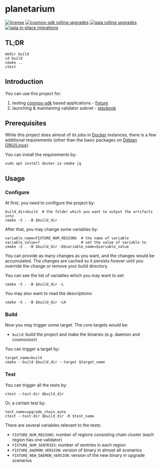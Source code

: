 # planetarium

[![license](https://img.shields.io/github/license/0Tech/planetarium)](https://github.com/0Tech/planetarium/blob/main/LICENSE)
[![cosmos-sdk rolling upgrades](https://github.com/0Tech/planetarium/actions/workflows/cosmos-sdk-rolling.yml/badge.svg?event=schedule)](https://github.com/0Tech/planetarium/actions/workflows/cosmos-sdk-rolling.yml)
[![gaia rolling upgrades](https://github.com/0Tech/planetarium/actions/workflows/gaia-rolling.yml/badge.svg?event=schedule)](https://github.com/0Tech/planetarium/actions/workflows/gaia-rolling.yml)
[![gaia in-place migrations](https://github.com/0Tech/planetarium/actions/workflows/gaia-in-place.yml/badge.svg?event=schedule)](https://github.com/0Tech/planetarium/actions/workflows/gaia-in-place.yml)

## TL;DR

``` shell
mkdir build
cd build
cmake ..
ctest
```

## Introduction

You can use this project for:

1. testing [cosmos-sdk](https://github.com/cosmos/cosmos-sdk) based
   applications - [fixture](./fixture/README.md)
2. launching & maintaining validator subnet - [playbook](./playbook/README.md)

## Prerequisites

While this project does almost of its jobs in [Docker](https://www.docker.com)
instances, there is a few additional requirements (other than the basic
packages on [Debian GNU/Linux](https://www.debian.org)).

You can install the requirements by:

``` shell
sudo apt install docker.io cmake jq
```

## Usage

### Configure

At first, you need to configure the project by:

``` shell
build_dir=build  # the folder which you want to output the artifacts into
cmake -S . -B $build_dir
```

After that, you may change some variables by:

``` shell
variable_name=FIXTURE_NUM_REGIONS  # the name of variable
variable_value=7                   # set the value of variable to
cmake -S . -B $build_dir -D$variable_name=$variable_value
```

You can provide as many changes as you want, and the changes would be
accumulated. The changes are cached so it persists forever until you override
the change or remove your build directory.

You can see the list of variables which you may want to set:

``` shell
cmake -S . -B $build_dir -L
```

You may also want to read the descriptions:

``` shell
cmake -S . -B $build_dir -LH
```

### Build

Now you may trigger some target. The core targets would be:

* `build`: build the project and make the binaries (e.g. daemon and cosmovisor)

You can trigger a target by:

``` shell
target_name=build
cmake --build $build_dir --target $target_name
```

### Test

You can trigger all the tests by:

``` shell
ctest --test-dir $build_dir
```

Or, a certain test by:

``` shell
test_name=upgrade_chain_auto
ctest --test-dir $build_dir -R $test_name
```

There are several variables relevant to the tests:

* `FIXTURE_NUM_REGIONS`: number of regions consisting chain cluster
                         (each region has one validator)
* `FIXTURE_NUM_SENTRIES`: number of sentries in each region
* `FIXTURE_DAEMON_VERSION`: version of binary in almost all scenarios
* `FIXTURE_NEW_DAEMON_VERSION`: version of the new binary in upgrade scenarios
